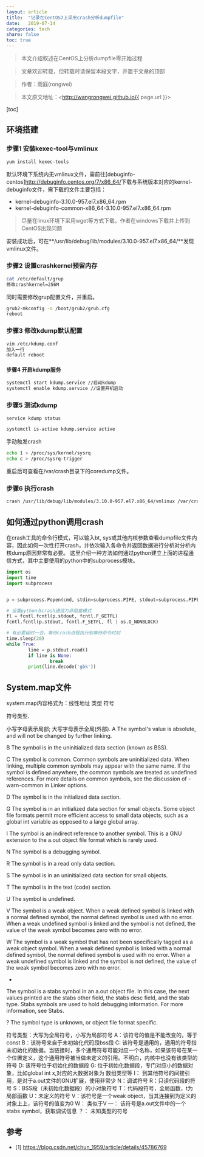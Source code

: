 ```yaml
---
layout: article
title:  "记录在CentOS7上采用crash分析dumpfile"
date:   2019-07-14
categories: tech
share: false
toc: true
---
```


> 本文介绍叙述在CentOS上分析dumpfile零开始过程

> 文章欢迎转载，但转载时请保留本段文字，并置于文章的顶部

> 作者：雨庭(rongwei)

> 本文原文地址：<http://wangrongwei.github.io{{ page.url }}>

[toc]

## 环境搭建

### 步骤1 安装kexec-tool与vmlinux

```bash
yum install kexec-tools

```

默认环境下系统内无vmlinux文件，需前往[debuginfo-centos]<http://debuginfo.centos.org/7/x86_64/>下载与系统版本对应的kernel-debuginfo文件，需下载的文件主要包括：

- kernel-debuginfo-3.10.0-957.el7.x86_64.rpm
- kernel-debuginfo-common-x86_64-3.10.0-957.el7.x86_64.rpm

>尽量在linux环境下采用wget等方式下载，作者在windows下载并上传到CentOS出现问题

安装成功后，可在**/usr/lib/debug/lib/modules/3.10.0-957.el7.x86_64/**发现vmlinux文件。

### 步骤2 设置crashkernel预留内存

```bash
cat /etc/default/grup
修改crashkernel=256M
```
同时需要修改grup配置文件，并重启。

```bash
grub2-mkconfig -o /boot/grub2/grub.cfg
reboot
```

### 步骤3 修改kdump默认配置

```bash
vim /etc/kdump.conf
加入一行
default reboot
```

#### 步骤4 开启kdump服务

```bash
systemctl start kdump.service //启动kdump
systemctl enable kdump.service //设置开机启动
```

### 步骤5 测试kdump

```bash
service kdump status

systemctl is-active kdump.service active

```

手动触发crash

```bash
echo 1 > /proc/sys/kernel/sysrq
echo c > /proc/sysrq-trigger
```

重启后可查看在/var/crash目录下的coredump文件。

### 步骤6 执行crash

```bash
crash /usr/lib/debug/lib/modules/3.10.0-957.el7.x86_64/vmlinux /var/crash/127.0.0.1-2019-07-13-11\:49\:43/vmcore
```

## 如何通过python调用crash

在crash工具的命令行模式，可以输入bt, sys或其他内核参数查看dumpfile文件内容，因此如何一次性打开crash，并依次输入各命令并返回数据进行分析对分析内核dump原因非常有必要。
这里介绍一种方法如何通过python建立上面的进程通信方式，其中主要使用的python中的subprocess模块。

```python
import os
import time
import subprocess


p = subprocess.Popen(cmd, stdin=subprocess.PIPE, stdout=subprocess.PIPE, close_fds=True)

# 设置python与crash通信为非阻塞模式
fl = fcntl.fcntl(p.stdout, fcntl.F_GETFL)
fcntl.fcntl(p.stdout, fcntl.F_SETFL, fl | os.O_NONBLOCK)

# 有必要延时一会，等待crash进程执行到等待命令时刻
time.sleep(20)
while True:
        line = p.stdout.read()
        if line is None:
                break
        print(line.decode('gbk'))

```


## System.map文件


system.map内容格式为：线性地址 类型 符号



符号类型.

小写字母表示局部; 大写字母表示全局(外部). 
A 
The symbol's value is absolute, and will not be changed by further linking.

B 
The symbol is in the uninitialized data section (known as BSS).

C 
The symbol is common. Common symbols are uninitialized data. When linking, multiple common symbols may appear with the same name. If the symbol is defined anywhere, the common symbols are treated as undefined references. For more details on common symbols, see the discussion of -warn-common in Linker options.

D 
The symbol is in the initialized data section.

G 
The symbol is in an initialized data section for small objects. Some object file formats permit more efficient access to small data objects, such as a global int variable as opposed to a large global array.

I 
The symbol is an indirect reference to another symbol. This is a GNU extension to the a.out object file format which is rarely used.

N 
The symbol is a debugging symbol.

R 
The symbol is in a read only data section.

S 
The symbol is in an uninitialized data section for small objects.

T 
The symbol is in the text (code) section.

U 
The symbol is undefined.

V 
The symbol is a weak object. When a weak defined symbol is linked with a normal defined symbol, the normal defined symbol is used with no error. When a weak undefined symbol is linked and the symbol is not defined, the value of the weak symbol becomes zero with no error.

W 
The symbol is a weak symbol that has not been specifically tagged as a weak object symbol. When a weak defined symbol is linked with a normal defined symbol, the normal defined symbol is used with no error. When a weak undefined symbol is linked and the symbol is not defined, the value of the weak symbol becomes zero with no error.

- 
The symbol is a stabs symbol in an a.out object file. In this case, the next values printed are the stabs other field, the stabs desc field, and the stab type. Stabs symbols are used to hold debugging information. For more information, see Stabs.

? 
The symbol type is unknown, or object file format specific.

符号类型：大写为全局符号，小写为局部符号
A：该符号的值是不能改变的，等于const
B：该符号来自于未初始化代码段bss段
C: 该符号是通用的，通用的符号指未初始化的数据。当链接时，多个通用符号可能对应一个名称，如果该符号在某一个位置定义，这个通用符号被当做未定义的引用。不明白，内核中也没有该类型的符号
D: 该符号位于初始化的数据段
G: 位于初始化数据段，专门对应小的数据对象，比如global int x,对应的大数据对象为 数组类型等
I： 到其他符号的间接引用，是对于a.out文件的GNU扩展，使用非常少
N：调试符号
R：只读代码段的符号
S：BSS段（未初始化数据段）的小对象符号
T：代码段符号，全局函数，t为局部函数
U：未定义的符号
V：该符号是一个weak object，当其连接到为定义的对象上上，该符号的值变为0
W： 类似于V
—： 该符号是a.out文件中的一个stabs symbol，获取调试信息
？： 未知类型的符号

## 参考

- [1] https://blog.csdn.net/chun_1959/article/details/45786769


